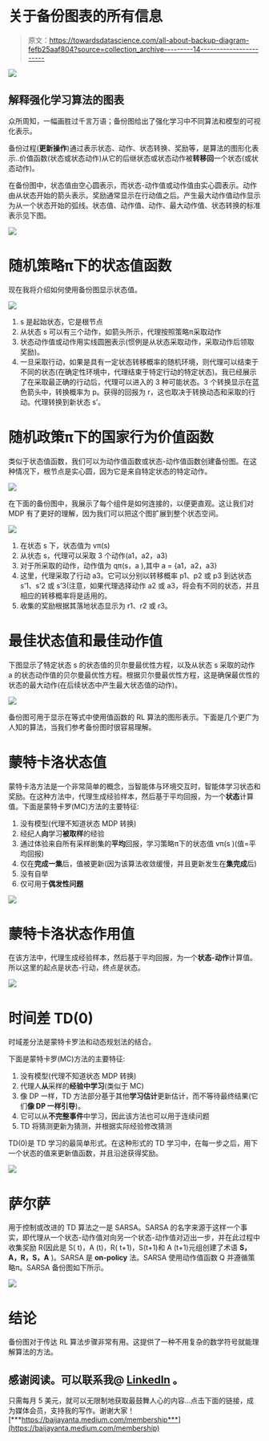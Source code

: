 # 关于备份图表的所有信息

> 原文：<https://towardsdatascience.com/all-about-backup-diagram-fefb25aaf804?source=collection_archive---------14----------------------->

![](img/8a718e7d3372cd6d20902ff5fccb1c1f.png)

## 解释强化学习算法的图表

众所周知，一幅画胜过千言万语；备份图给出了强化学习中不同算法和模型的可视化表示。

备份过程(**更新操作**)通过表示状态、动作、状态转换、奖励等，是算法的图形化表示..价值函数(状态或状态动作)从它的后继状态或状态动作被**转移回**一个状态(或状态动作)。

在备份图中，状态值由空心圆表示，而状态-动作值或动作值由实心圆表示。动作由从状态开始的箭头表示。奖励通常显示在行动值之后。产生最大动作值动作显示为从一个状态开始的弧线。状态值、动作值、动作、最大动作值、状态转换的标准表示见下图。

![](img/f04c4557bb9463b4d4e7f43abf6c85b9.png)

# 随机策略π下的状态值函数

现在我将介绍如何使用备份图显示状态值。

![](img/81c5674c60f1e12f7c3f914f839ffe7f.png)

1.  s 是起始状态，它是根节点
2.  从状态 s 可以有三个动作，如箭头所示，代理按照策略π采取动作
3.  状态动作值或动作用实线圆圈表示(惯例是从状态采取动作，采取动作后领取奖励)。
4.  一旦采取行动，如果是具有一定状态转移概率的随机环境，则代理可以结束于不同的状态(在确定性环境中，代理结束于特定行动的特定状态)。我已经展示了在采取最正确的行动后，代理可以进入的 3 种可能状态。3 个转换显示在蓝色箭头中，转换概率为 p。获得的回报为 r，这也取决于转换动态和采取的行动。代理转换到新状态 s’。

# 随机政策π下的国家行为价值函数

类似于状态值函数，我们可以为动作值函数或状态-动作值函数创建备份图。在这种情况下，根节点是实心圆，因为它是来自特定状态的特定动作。

![](img/1101e5badec15e22ef15f3ee2ad07c6c.png)

在下面的备份图中，我展示了每个组件是如何连接的，以便更直观。这让我们对 MDP 有了更好的理解，因为我们可以把这个图扩展到整个状态空间。

![](img/a4f0da4510efe8b1b82808352a344924.png)

1.  在状态 s 下，状态值为 vπ(s)
2.  从状态 s，代理可以采取 3 个动作(a1，a2，a3)
3.  对于所采取的动作，动作值为 qπ(s，a ),其中 a = {a1，a2，a3}
4.  这里，代理采取了行动 a3。它可以分别以转移概率 p1、p2 或 p3 到达状态 s’1、s’2 或 s’3(注意，如果代理选择动作 a2 或 a3，将会有不同的状态，并且相应的转移概率将是适用的。
5.  收集的奖励根据其落地状态显示为 r1、r2 或 r3。

# 最佳状态值和最佳动作值

下图显示了特定状态 s 的状态值的贝尔曼最优性方程，以及从状态 s 采取的动作 a 的状态动作值的贝尔曼最优性方程。根据贝尔曼最优性方程，这是确保最优性的状态的最大动作(在后续状态中产生最大状态值的动作)。

![](img/899a2f165055389e14a42debcab49617.png)

备份图可用于显示在等式中使用值函数的 RL 算法的图形表示。下面是几个更广为人知的算法，当我们参考备份图时很容易理解。

# 蒙特卡洛状态值

蒙特卡洛方法是一个非常简单的概念，当智能体与环境交互时，智能体学习状态和奖励。在这种方法中，代理生成经验样本，然后基于平均回报，为一个**状态**计算值。下面是蒙特卡罗(MC)方法的主要特征:

1.  没有模型(代理不知道状态 MDP 转换)
2.  经纪人**向**学习**被取样**的经验
3.  通过体验来自所有采样剧集的**平均**回报，学习策略π下的状态值 vπ(s )(值=平均回报)
4.  仅在**完成一集**后，值被更新(因为该算法收敛缓慢，并且更新发生在**集完成**后)
5.  没有自举
6.  仅可用于**偶发性问题**

![](img/5f1b06308cea630452d80800bfba2d9a.png)

# 蒙特卡洛状态作用值

在该方法中，代理生成经验样本，然后基于平均回报，为一个**状态-动作**计算值。所以这里的起点是状态-行动，终点是状态。

![](img/4bbd62c87cf73c08cb3aa6591cac6c81.png)

# 时间差 TD(0)

时域差分法是蒙特卡罗法和动态规划法的结合。

下面是蒙特卡罗(MC)方法的主要特征:

1.  没有模型(代理不知道状态 MDP 转换)
2.  代理人**从**采样的**经验中学习**(类似于 MC)
3.  像 DP 一样，TD 方法部分基于其他**学习估计**更新估计，而不等待最终结果(它们**像 DP 一样引导**)。
4.  它可以从**不完整事件**中学习，因此该方法也可以用于连续问题
5.  TD 将猜测更新为猜测，并根据实际经验修改猜测

TD(0)是 TD 学习的最简单形式。在这种形式的 TD 学习中，在每一步之后，用下一个状态的值来更新值函数，并且沿途获得奖励。

![](img/ca99068813a9869120afeaec07ae20da.png)

# 萨尔萨

用于控制或改进的 TD 算法之一是 SARSA。SARSA 的名字来源于这样一个事实，即代理从一个状态-动作值对向另一个状态-动作值对迈出一步，并在此过程中收集奖励 R(因此是 S( t)，A (t)，R( t+1)，S(t+1)和 A (t+1)元组创建了术语 **S，A，R，S，A** )。SARSA 是 **on-policy** 法。SARSA 使用动作值函数 Q 并遵循策略π。SARSA 备份图如下所示。

![](img/5c9eaa74615a1a86cd4bf3426855066a.png)

# 结论

备份图对于传达 RL 算法步骤非常有用。这提供了一种不用复杂的数学符号就能理解算法的方法。

## 感谢阅读。可以联系我@ [LinkedIn](http://www.linkedin.com/in/baijayantaroy) 。

只需每月 5 美元，就可以无限制地获取最鼓舞人心的内容…点击下面的链接，成为媒体会员，支持我的写作。谢谢大家！
[***https://baijayanta.medium.com/membership***](https://baijayanta.medium.com/membership)